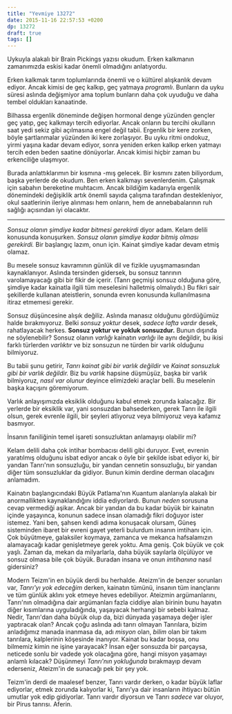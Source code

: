 ```yaml
---
title: "Yevmiye 13272"
date: 2015-11-16 22:57:53 +0200
dp: 13272
draft: true
tags: []
---
```


Uykuyla alakalı bir Brain Pickings yazısı okudum. Erken kalkmanın zamanımızda
eskisi kadar önemli olmadığını anlatıyordu.

Erken kalkmak tarım toplumlarında önemli ve o kültürel alışkanlık devam
ediyor. Ancak kimisi de geç kalkıp, geç yatmaya *programlı*. Bunların da uyku
süresi aslında değişmiyor ama toplum bunların daha çok uyuduğu ve daha tembel
oldukları kanaatinde.

Bilhassa ergenlik döneminde değişen hormonal denge yüzünden gençler geç yatıp,
geç kalkmayı tercih ediyorlar. Ancak onların bu tercihi okulların saat yedi
sekiz gibi açılmasına engel değil tabii. Ergenlik bir kere zorken, böyle
şartlanmalar yüzünden iki kere zorlaşıyor. Bu uyku ritmi ondokuz, yirmi yaşına
kadar devam ediyor, sonra yeniden erken kalkıp erken yatmayı tercih eden beden
saatine dönüyorlar. Ancak kimisi hiçbir zaman bu erkenciliğe ulaşmıyor.

Burada anlattıklarımın bir kısmına -mış gelecek. Bir kısmını zaten biliyordum,
başka yerlerde de okudum. Ben erken kalkmayı sevenlerdenim. Çalışmak için
sabahın bereketine muhtacım. Ancak bildiğim kadarıyla ergenlik dönemindeki
değişiklik artık önemli sayıda çalışma tarafından destekleniyor, okul
saatlerinin ileriye alınması hem onların, hem de annebabalarının ruh sağlığı
açısından iyi olacaktır.


------

*Sonsuz olanın şimdiye kadar bitmesi gerekirdi* diyor adam. Kelam delili
konusunda konuşurken. *Sonsuz olanın şimdiye kadar bitmiş olması gerekirdi.* Bir
başlangıç lazım, onun için. Kainat şimdiye kadar devam etmiş olamaz.

Bu mesele sonsuz kavramının günlük dil ve fizikle uyuşmamasından
kaynaklanıyor. Aslında tersinden gidersek, bu sonsuz tanrının varolamayacağı
gibi bir fikir de içerir. (Tanrı geçmişi sonsuz olduğuna göre, şimdiye kadar
kainatla ilgili tüm meselesini halletmiş olmalıydı.) Bu fikri sair şekillerde
kullanan ateistlerin, sonunda evren konusunda kullanılmasına itiraz etmemesi
gerekir.

Sonsuz düşüncesine alışık değiliz. Aslında manasız olduğunu gördüğümüz halde
bırakmıyoruz. Belki *sonsuz yoktur* desek, *sadece lafta vardır* desek,
rahatlayacak herkes. **Sonsuz yoktur ve yokluk sonsuzdur.** Bunun dışında ne
söylenebilir? Sonsuz olanın *varlığı* kainatın *varlığı* ile aynı değildir, bu
ikisi farklı türlerden *varlıktır* ve biz sonsuzun ne türden bir varlık olduğunu
bilmiyoruz.

Bu tabii şunu getirir, *Tanrı kainat gibi bir varlık değildir* ve *Kainat
sonsuzluk gibi bir varlık değildir.* Biz bu *varlık* hapsine düşmüşüz, başka bir
varlık bilmiyoruz, *nasıl var olunur* deyince elimizdeki araçlar belli. Bu
meselenin başka kaçışını göremiyorum.

Varlık anlayışımızda eksiklik olduğunu kabul etmek zorunda kalacağız. Bir
yerlerde bir eksiklik var, yani sonsuzdan bahsederken, gerek Tanrı ile ilgili
olsun, gerek evrenle ilgili, bir şeyleri atlıyoruz veya bilmiyoruz veya kafamız
basmıyor.

İnsanın faniliğinin temel işareti sonsuzluktan anlamayışı olabilir mi? 

Kelam delili daha çok intihar bombacısı delili gibi duruyor. Evet, evrenin
yaratılmış olduğunu isbat ediyor ancak o öyle bir şekilde isbat ediyor ki, bir
yandan Tanrı'nın sonsuzluğu, bir yandan cennetin sonsuzluğu, bir yandan diğer
tüm sonsuzluklar da gidiyor. Bunun kimin derdine derman olacağını anlamadım.

Kainatın başlangıcındaki Büyük Patlama'nın Kuantum alanlarıyla alakalı bir
anormallikten kaynaklandığını iddia ediyorlardı. Bunun *neden* sorusuna cevap
vermediği aşikar. Ancak bir yandan da bu kadar büyük bir kainatın içinde
yaşayınca, konunun sadece insan olamadığı fikri doğuyor ister istemez. Yani ben,
şahsen kendi adıma konuşacak olursam, Güneş sisteminden ibaret bir evreni gayet
yeterli bulurdum insanın imtihanı için. Çok büyütmeye, galaksiler koymaya,
zamanca ve mekanca hafsalamızın alamayacağı kadar genişletmeye gerek yoktu. Ama
geniş. Çok büyük ve çok yaşlı. Zaman da, mekan da milyarlarla, daha büyük
sayılarla ölçülüyor ve sonsuz olmasa bile çok büyük. Buradan insana ve onun
*imtihanına* nasıl gidersiniz?

Modern Teizm'in en büyük derdi bu herhalde. Ateizm'in de benzer sorunları var,
*Tanrı'yı yok edeceğim* derken, kainatın tümünü, insanın tüm inançlarını ve tüm
günlük aklını yok etmeye heves edebiliyor. Ateizmin argümanlarını, Tanrı'nın
olmadığına dair argümanları fazla ciddiye alan birinin bunu hayatın diğer
kısımlarına uyguladığında, yaşayacak herhangi bir sebebi kalmaz. Nedir,
Tanrı'dan daha büyük olup da, bizi dünyada yaşamaya değer işler yaptıracak olan?
Ancak çoğu aslında adı tanrı olmayan Tanrılara, bizim anladığımız manada
inanmasa da, adı *misyon* olan, *bilim* olan bir takım tanrılara, kalplerinin
köşesinde inanıyor. Kainat bu kadar boşsa, onu bilmemiz kimin ne işine
yarayacak? İnsan eğer sonsuzda bir parçaysa, neticede sonlu bir vadede yok
olacağına göre, hangi misyon yaşamayı anlamlı kılacak?  Düşünmeyi *Tanrı'nın
yokluğunda* bırakmayıp devam ederseniz, Ateizm'in de sunacağı pek bir şey yok.

Teizm'in derdi de maalesef benzer, Tanrı vardır derken, o kadar büyük laflar
ediyorlar, etmek zorunda kalıyorlar ki, Tanrı'ya dair insanların ihtiyacı bütün
umutlar yok edip gidiyorlar. Tanrı vardır diyorsun ve Tanrı *sadece* var oluyor,
bir Pirus tanrısı. Aferin.

